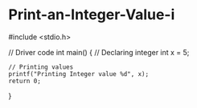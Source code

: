 # Print-an-Integer-Value-i
#include <stdio.h>
 
// Driver code
int main()
{
    // Declaring integer
    int x = 5;
 
    // Printing values
    printf("Printing Integer value %d", x);
    return 0;
}

